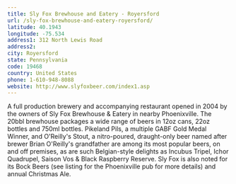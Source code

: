 ```yaml
---
title: Sly Fox Brewhouse and Eatery - Royersford
url: /sly-fox-brewhouse-and-eatery-royersford/
latitude: 40.1943
longitude: -75.534
address1: 312 North Lewis Road
address2: 
city: Royersford
state: Pennsylvania
code: 19468
country: United States
phone: 1-610-948-8088
website: http://www.slyfoxbeer.com/index1.asp
---
```

A full production brewery and accompanying restaurant opened in 2004 by the owners of Sly Fox Brewhouse & Eatery in nearby Phoenixville. The 20bbl brewhouse packages a wide range of beers in 12oz cans, 22oz bottles and 750ml bottles. Pikeland Pils, a multiple GABF Gold Medal Winner, and O'Reilly's Stout, a nitro-poured, draught-only beer named after brewer Brian O'Reilly's grandfather are among its most popular beers, on and off premises, as are such Belgian-style delights as Incubus Tripel, Ichor Quadrupel, Saison Vos & Black Raspberry Reserve. Sly Fox is also noted for its Bock Beers (see listing for the Phoenixville pub for more details) and annual Christmas Ale.
